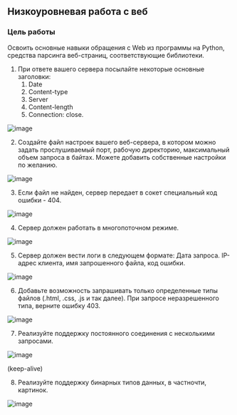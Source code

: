 ## Низкоуровневая работа с веб

### Цель работы

Освоить основные навыки обращения c Web из программы на Python, средства парсинга веб-страниц, соответствующие библиотеки.


1. При ответе вашего сервера посылайте некоторые основные заголовки:
    1. Date
    2. Content-type
    3. Server
    4. Content-length
    5. Connection: close.

![image](https://user-images.githubusercontent.com/51966929/146605859-f277b93a-b2fe-48c7-b5ca-3b2044dd5412.png)

2. Создайте файл настроек вашего веб-сервера, в котором можно задать прослушиваемый порт, рабочую директорию, максимальный объем запроса в байтах. Можете добавить собственные настройки по желанию.

![image](https://user-images.githubusercontent.com/51966929/146605657-2e6f772a-484e-48e7-ad02-fe4606e2039a.png)

3. Если файл не найден, сервер передает в сокет специальный код ошибки - 404.

![image](https://user-images.githubusercontent.com/51966929/146605682-095c8764-9a92-4186-9a02-5d248cc0568c.png)

4. Сервер должен работать в многопоточном режиме.

![image](https://user-images.githubusercontent.com/51966929/146605697-53544dba-7c42-4d03-97c1-c3bea97c3602.png)

5. Сервер должен вести логи в следующем формате: Дата запроса. IP-адрес клиента, имя запрошенного файла, код ошибки.

![image](https://user-images.githubusercontent.com/51966929/146605711-de10f2fd-70c7-43e4-95ea-9ec756c41e81.png)

6. Добавьте возможность запрашивать только определенные типы файлов (.html, .css, .js и так далее). При запросе неразрешенного типа, верните ошибку 403.

![image](https://user-images.githubusercontent.com/51966929/146605727-0d3dfa12-e4f1-454c-8263-18ddbc3d2a0f.png)

7. Реализуйте поддержку постоянного соединения с несколькими запросами.

![image](https://user-images.githubusercontent.com/51966929/146605736-e8e5bbf7-9003-4a09-a178-a04998e10763.png)

(keep-alive)

8. Реализуйте поддержку бинарных типов данных, в частночти, картинок.

![image](https://user-images.githubusercontent.com/51966929/146605765-d7cb39fa-9206-4ff3-b7a0-d706e02dd617.png)


<!-- Docs to Markdown version 1.0β17 -->
